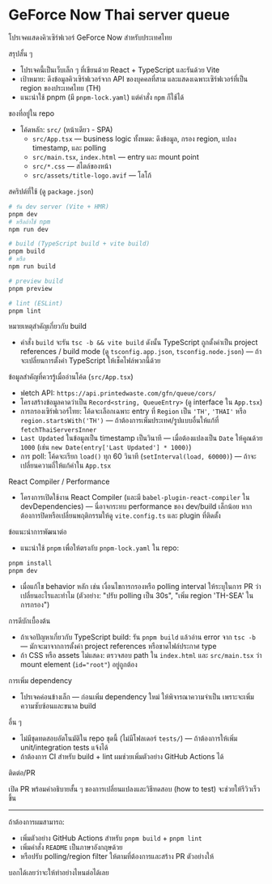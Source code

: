 
# GeForce Now Thai server queue

โปรเจคแสดงคิวเซิร์ฟเวอร์ GeForce Now สำหรับประเทศไทย

สรุปสั้น ๆ

- โปรเจคนี้เป็นเว็บเล็ก ๆ ที่เขียนด้วย React + TypeScript และรันด้วย Vite
- เป้าหมาย: ดึงข้อมูลคิวเซิร์ฟเวอร์จาก API ของบุคคลที่สาม และแสดงเฉพาะเซิร์ฟเวอร์ที่เป็น region ของประเทศไทย (TH)
- แนะนำใช้ pnpm (มี `pnpm-lock.yaml`) แต่คำสั่ง `npm` ก็ใช้ได้

ของที่อยู่ใน repo

- โค้ดหลัก: `src/` (หน้าเดียว - SPA)
  - `src/App.tsx` — business logic ทั้งหมด: ดึงข้อมูล, กรอง region, แปลง timestamp, และ polling
  - `src/main.tsx`, `index.html` — entry และ mount point
  - `src/*.css` — สไตล์ของหน้า
  - `src/assets/title-logo.avif` — โลโก้

สคริปต์ที่ใช้ (ดู `package.json`)

```bash
# รัน dev server (Vite + HMR)
pnpm dev
# หรือถ้าใช้ npm
npm run dev

# build (TypeScript build + vite build)
pnpm build
# หรือ
npm run build

# preview build
pnpm preview

# lint (ESLint)
pnpm lint
``` 

หมายเหตุสำคัญเกี่ยวกับ build

- คำสั่ง `build` จะรัน `tsc -b && vite build` ดังนั้น TypeScript ถูกตั้งค่าเป็น project references / build mode (ดู `tsconfig.app.json`, `tsconfig.node.json`) — ถ้าจะเปลี่ยนการตั้งค่า TypeScript ให้เช็คไฟล์พวกนี้ด้วย

ข้อมูลสำคัญที่ควรรู้เมื่ออ่านโค้ด (`src/App.tsx`)

- ฟetch API: `https://api.printedwaste.com/gfn/queue/cors/`
- โครงสร้างข้อมูลคาดว่าเป็น `Record<string, QueueEntry>` (ดู interface ใน `App.tsx`)
- การกรองเซิร์ฟเวอร์ไทย: โค้ดจะเลือกเฉพาะ entry ที่ `Region` เป็น `'TH'`, `'THAI'` หรือ `region.startsWith('TH')` — ถ้าต้องการเพิ่มประเทศ/รูปแบบอื่นให้แก้ที่ `fetchThaiServersInner`
- `Last Updated` ในข้อมูลเป็น timestamp เป็นวินาที — เมื่อต้องแปลงเป็น `Date` ให้คูณด้วย `1000` (เช่น `new Date(entry['Last Updated'] * 1000)`)
- การ poll: โค้ดจะเรียก `load()` ทุก 60 วินาที (`setInterval(load, 60000)`) — ถ้าจะเปลี่ยนความถี่ให้แก้ค่าใน `App.tsx`

React Compiler / Performance

- โครงการเปิดใช้งาน React Compiler (และมี `babel-plugin-react-compiler` ใน devDependencies) — นี่อาจกระทบ performance ของ dev/build เล็กน้อย หากต้องการปิดหรือเปลี่ยนพฤติกรรมให้ดู `vite.config.ts` และ plugin ที่ติดตั้ง

ข้อแนะนำการพัฒนาต่อ


- แนะนำใช้ `pnpm` เพื่อให้ตรงกับ `pnpm-lock.yaml` ใน repo:

```bash
pnpm install
pnpm dev
```

- เมื่อแก้ไข behavior หลัก เช่น เงื่อนไขการกรองหรือ polling interval ให้ระบุในการ PR ว่าเปลี่ยนอะไรและทำไม (ตัวอย่าง: "ปรับ polling เป็น 30s", "เพิ่ม region 'TH-SEA' ในการกรอง")

การดีบักเบื้องต้น

- ถ้าเจอปัญหาเกี่ยวกับ TypeScript build: รัน `pnpm build` แล้วอ่าน error จาก `tsc -b` — มักจะมาจากการตั้งค่า project references หรือขาดไฟล์ประกาศ type
- ถ้า CSS หรือ assets ไม่แสดง: ตรวจสอบ path ใน `index.html` และ `src/main.tsx` ว่า mount element (`id="root"`) อยู่ถูกต้อง

การเพิ่ม dependency

- โปรเจคค่อนข้างเล็ก — ก่อนเพิ่ม dependency ใหม่ ให้พิจารณาความจำเป็น เพราะจะเพิ่มความซับซ้อนและขนาด build

อื่น ๆ

- ไม่มีชุดทดสอบอัตโนมัติใน repo ชุดนี้ (ไม่มีโฟลเดอร์ `tests/`) — ถ้าต้องการให้เพิ่ม unit/integration tests แจ้งได้
- ถ้าต้องการ CI สำหรับ build + lint ผมช่วยเพิ่มตัวอย่าง GitHub Actions ได้

ติดต่อ/PR

เปิด PR พร้อมคำอธิบายสั้น ๆ ของการเปลี่ยนแปลงและวิธีทดสอบ (how to test) จะช่วยให้รีวิวเร็วขึ้น

---

ถ้าต้องการผมสามารถ:

- เพิ่มตัวอย่าง GitHub Actions สำหรับ `pnpm build` + `pnpm lint`
- เพิ่มคำสั่ง `README` เป็นภาษาอังกฤษด้วย
- หรือปรับ polling/region filter ให้ตามที่ต้องการและสร้าง PR ตัวอย่างให้

บอกได้เลยว่าจะให้ทำอย่างไหนต่อได้เลย
